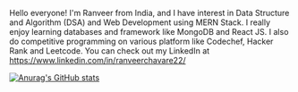Hello everyone!
I'm Ranveer from India, and I have interest in Data Structure and Algorithm (DSA) and Web Development using MERN Stack. I really enjoy learning databases and framework like MongoDB and React JS. I also do competitive programming on various platform like Codechef, Hacker Rank and Leetcode.
You can check out my LinkedIn at https://www.linkedin.com/in/ranveerchavare22/ 

[![Anurag's GitHub stats](https://github-readme-stats.vercel.app/api?username=anuraghazra)](https://github.com/anuraghazra/github-readme-stats)
